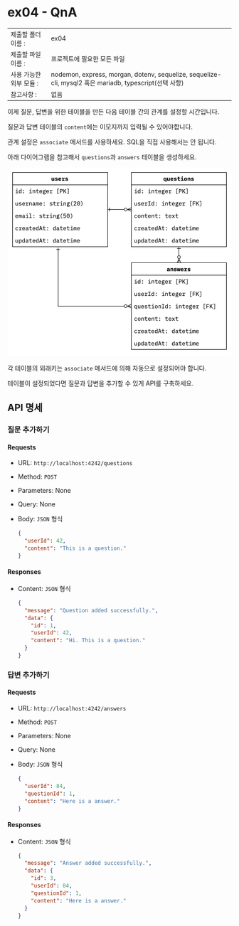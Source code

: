 # ex04 - QnA

|                         |                                                                                                        |
| :---------------------- | ------------------------------------------------------------------------------------------------------ |
| 제출할 폴더 이름 :      | ex04                                                                                                   |
| 제출할 파일 이름 :      | 프로젝트에 필요한 모든 파일                                                                            |
| 사용 가능한 외부 모듈 : | nodemon, express, morgan, dotenv, sequelize, sequelize-cli, mysql2 혹은 mariadb, typescript(선택 사항) |
| 참고사항 :              | 없음                                                                                                   |

이제 질문, 답변을 위한 테이블을 만든 다음 테이블 간의 관계를 설정할 시간입니다.

질문과 답변 테이블의 `content`에는 이모지까지 입력될 수 있어야합니다.

관계 설정은 `associate` 메서드를 사용하세요. SQL을 직접 사용해서는 안 됩니다.

아래 다이어그램을 참고해서 `questions`과 `answers` 테이블을 생성하세요.

![](./er.png)

각 테이블의 외래키는 `associate` 메서드에 의해 자동으로 설정되어야 합니다.

테이블이 설정되었다면 질문과 답변을 추가할 수 있게 API를 구축하세요.

## API 명세

### 질문 추가하기

#### Requests

- URL: `http://localhost:4242/questions`
- Method: `POST`
- Parameters: None
- Query: None
- Body: `JSON` 형식

  ```json
  {
    "userId": 42,
    "content": "This is a question."
  }
  ```

#### Responses

- Content: `JSON` 형식

  ```json
  {
    "message": "Question added successfully.",
    "data": {
      "id": 1,
      "userId": 42,
      "content": "Hi. This is a question."
    }
  }
  ```

### 답변 추가하기

#### Requests

- URL: `http://localhost:4242/answers`
- Method: `POST`
- Parameters: None
- Query: None
- Body: `JSON` 형식

  ```json
  {
    "userId": 84,
    "questionId": 1,
    "content": "Here is a answer."
  }
  ```

#### Responses

- Content: `JSON` 형식

  ```json
  {
    "message": "Answer added successfully.",
    "data": {
      "id": 3,
      "userId": 84,
      "questionId": 1,
      "content": "Here is a answer."
    }
  }
  ```
